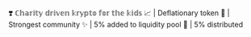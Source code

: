 ❣️ ℂ𝕙𝕒𝕣𝕚𝕥𝕪 𝕕𝕣𝕚𝕧𝕖𝕟 𝕜𝕣𝕪𝕡𝕥𝕠 𝕗𝕠𝕣 𝕥𝕙𝕖 𝕜𝕚𝕕𝕤 
📈 | Deflationary token
🦾 | Strongest community
✨ | 5% added to liquidity pool
🔄 | 5% distributed
